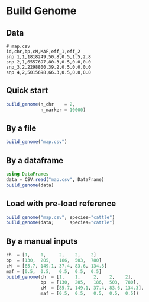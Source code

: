 # Build Genome

## Data

```
# map.csv
id,chr,bp,cM,MAF,eff_1,eff_2
snp 1,1,1818249,50.8,0.5,1.5,2.8
snp 2,1,6557697,80.3,0.5,0.0,0.0
snp_3,2,2298800,39.2,0.5,0.0,0.0
snp 4,2,5015698,66.3,0.5,0.0,0.0
```

## Quick start
```julia
build_genome(n_chr    = 2,
             n_marker = 10000)
```

## By a file
```julia
build_genome("map.csv")
```

## By a dataframe
```julia
using DataFrames
data = CSV.read("map.csv", DataFrame)
build_genome(data)
```

## Load with pre-load reference
```julia
build_genome("map.csv"; species="cattle")
build_genome(data;      species="cattle")
```


## By a manual inputs
```julia
ch  = [1,    1,     2,    2,    2]
bp  = [130,  205,   186,  503,  780]
cM  = [85.7, 149.1, 37.4, 83.6, 134.3]
maf = [0.5,  0.5,   0.5,  0.5,  0.5]
build_genome(ch  = [1,    1,     2,    2,    2],
             bp  = [130,  205,   186,  503,  780],
             cM  = [85.7, 149.1, 37.4, 83.6, 134.3],
             maf = [0.5,  0.5,   0.5,  0.5,  0.5])
```

